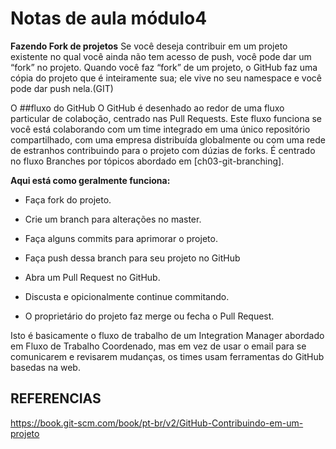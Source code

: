 # Notas de aula módulo4


**Fazendo Fork de projetos**
Se você deseja contribuir em um projeto existente no qual você ainda não tem acesso de push, você pode dar um “fork” no projeto. Quando você faz “fork” de um projeto, 
o GitHub faz uma cópia do projeto que é inteiramente sua; ele vive no seu namespace e você pode dar push nela.(GIT)

O ##fluxo do GitHub
O GitHub é desenhado ao redor de uma fluxo particular de colaboção, centrado nas Pull Requests. Este fluxo funciona se você está colaborando com um time
integrado em uma único repositório compartilhado, com uma empresa distribuída globalmente ou com uma rede de estranhos contribuindo para o projeto 
com dúzias de forks. É centrado no fluxo Branches por tópicos abordado em [ch03-git-branching].

**Aqui está como geralmente funciona:**

- Faça fork do projeto.

- Crie um branch para alterações no master.

- Faça alguns commits para aprimorar o projeto.

- Faça push dessa branch para seu projeto no GitHub

- Abra um Pull Request no GitHub.

- Discusta e opicionalmente continue commitando.

- O proprietário do projeto faz merge ou fecha o Pull Request.

Isto é basicamente o fluxo de trabalho de um Integration Manager abordado em Fluxo de Trabalho Coordenado, mas em vez de usar o email para se comunicarem e 
revisarem mudanças, os times usam ferramentas do GitHub basedas na web.


## REFERENCIAS

https://book.git-scm.com/book/pt-br/v2/GitHub-Contribuindo-em-um-projeto
